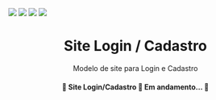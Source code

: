 <img src="https://img.shields.io/static/v1?label=Version&message=1.9&color=7B3FE4&style=for-the-badge&logo=polygon"/> <img src="https://img.shields.io/static/v1?label=HTML&message=Use&color=E34F26&style=for-the-badge&logo=html5"/> <img src="https://img.shields.io/static/v1?label=JavaScript&message=Use&color=ffff00&style=for-the-badge&logo=JavaScript"/>  <img src="https://img.shields.io/static/v1?label=CSS&message=Use&color=1572B6&style=for-the-badge&logo=css3"/> 

<h1 align="center">Site Login / Cadastro</h1>
<p align="center">Modelo de site para Login e Cadastro</p>

<h4 align="center"> 
	🚧  Site Login/Cadastro 🚀 Em andamento... 🚧
</h4>

